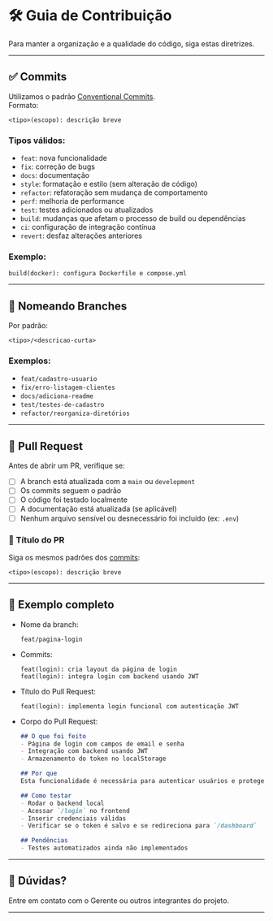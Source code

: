# 🛠️ Guia de Contribuição

Para manter a organização e a qualidade do código, siga estas diretrizes.

---

## ✅ Commits

Utilizamos o padrão [Conventional Commits](https://www.conventionalcommits.org/).  
Formato:
```
<tipo>(escopo): descrição breve
```

### Tipos válidos:

- `feat`: nova funcionalidade
- `fix`: correção de bugs
- `docs`: documentação
- `style`: formatação e estilo (sem alteração de código)
- `refactor`: refatoração sem mudança de comportamento
- `perf`: melhoria de performance
- `test`: testes adicionados ou atualizados
- `build`: mudanças que afetam o processo de build ou dependências
- `ci`: configuração de integração contínua
- `revert`: desfaz alterações anteriores

### Exemplo:
```
build(docker): configura Dockerfile e compose.yml
```

---

## 🌱 Nomeando Branches

Por padrão:
```
<tipo>/<descricao-curta>
```

### Exemplos:
- `feat/cadastro-usuario`
- `fix/erro-listagem-clientes`
- `docs/adiciona-readme`
- `test/testes-de-cadastro`
- `refactor/reorganiza-diretórios`

---

## 🚀 Pull Request

Antes de abrir um PR, verifique se:

- [ ] A branch está atualizada com a `main` ou `development`
- [ ] Os commits seguem o padrão
- [ ] O código foi testado localmente
- [ ] A documentação está atualizada (se aplicável)
- [ ] Nenhum arquivo sensível ou desnecessário foi incluído (ex: `.env`)

### 📝 Título do PR

Siga os mesmos padrões dos [commits](-commits):
```
<tipo>(escopo): descrição breve
```

---

## 🔁 Exemplo completo

- Nome da branch:
  ```
  feat/pagina-login
  ```

- Commits:
  ```
  feat(login): cria layout da página de login
  feat(login): integra login com backend usando JWT
  ```

- Título do Pull Request:
  ```
  feat(login): implementa login funcional com autenticação JWT
  ```

- Corpo do Pull Request:
  ```markdown
  ## O que foi feito
  - Página de login com campos de email e senha
  - Integração com backend usando JWT
  - Armazenamento do token no localStorage

  ## Por que
  Esta funcionalidade é necessária para autenticar usuários e proteger rotas privadas.

  ## Como testar
  - Rodar o backend local
  - Acessar `/login` no frontend
  - Inserir credenciais válidas
  - Verificar se o token é salvo e se redireciona para `/dashboard`

  ## Pendências
  - Testes automatizados ainda não implementados
  ```

---

## 💬 Dúvidas?

Entre em contato com o Gerente ou outros integrantes do projeto.

---
